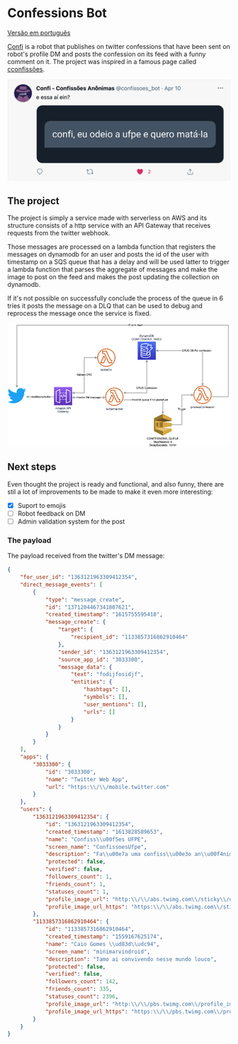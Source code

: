# Confessions Bot
[Versão em português](README.md)  

[Confi](https://twitter.com/confissoes_bot) is a robot that publishes on twitter confessions that have been sent on robot's profile DM and posts the confession on its feed with a funny comment on it. The project was inspired in a famous page called [cconfissões](https://twitter.com/cconfissoes). 

![confession twitter](assets/confissao_twitter.png)

## The project

The project is simply a service made with serverless on AWS and its structure consists of a http service with an API Gateway that receives requests from the twitter webhook.  

Those messages are processed on a lambda function that registers the messages on dynamodb for an user and posts the id of the user with timestamp on a SQS queue that has a delay and will be used latter to trigger a lambda function that parses the aggregate of messages and make the image to post on the feed and makes the post updating the collection on dynamodb.  

If it's not possible on successfully conclude the process of the queue in 6 tries it posts the message on a DLQ that can be used to debug and reprocess the message once the service is fixed.

![confessions bot architecture](assets/confissoes_bot.png)

## Next steps  
Even thought the project is ready and functional, and also funny, there are stil a lot of improvements to be made to make it even more interesting:    
- [x] Suport to emojis
- [ ] Robot feedback on DM
- [ ] Admin validation system for the post

### The payload
The payload received from the twitter's DM message:  

```json
{
    "for_user_id": "1363121963309412354",
    "direct_message_events": [
        {
            "type": "message_create",
            "id": "1371204467341807621",
            "created_timestamp": "1615755595418",
            "message_create": {
                "target": {
                    "recipient_id": "1133857316862910464"
                },
                "sender_id": "1363121963309412354",
                "source_app_id": "3033300",
                "message_data": {
                    "text": "fodijfosidjf",
                    "entities": {
                        "hashtags": [],
                        "symbols": [],
                        "user_mentions": [],
                        "urls": []
                    }
                }
            }
        }
    ],
    "apps": {
        "3033300": {
            "id": "3033300",
            "name": "Twitter Web App",
            "url": "https:\\/\\/mobile.twitter.com"
        }
    },
    "users": {
        "1363121963309412354": {
            "id": "1363121963309412354",
            "created_timestamp": "1613828589653",
            "name": "Confiss\\u00f5es UFPE",
            "screen_name": "ConfissoesUfpe",
            "description": "Fa\\u00e7a uma confiss\\u00e3o an\\u00f4nima, envie a indireta pro seu crush ou conte algumas indigna\\u00e7\\u00f5es para outros universit\\u00e1rios sofredores \\ud83d\\ude09",
            "protected": false,
            "verified": false,
            "followers_count": 1,
            "friends_count": 1,
            "statuses_count": 1,
            "profile_image_url": "http:\\/\\/abs.twimg.com\\/sticky\\/default_profile_images\\/default_profile_normal.png",
            "profile_image_url_https": "https:\\/\\/abs.twimg.com\\/sticky\\/default_profile_images\\/default_profile_normal.png"
        },
        "1133857316862910464": {
            "id": "1133857316862910464",
            "created_timestamp": "1559167625174",
            "name": "Caio Gomes \\ud83d\\udc94",
            "screen_name": "minimarvindroid",
            "description": "Tamo ai convivendo nesse mundo louco",
            "protected": false,
            "verified": false,
            "followers_count": 142,
            "friends_count": 335,
            "statuses_count": 2396,
            "profile_image_url": "http:\\/\\/pbs.twimg.com\\/profile_images\\/1133857434257285125\\/XQT23I7x_normal.jpg",
            "profile_image_url_https": "https:\\/\\/pbs.twimg.com\\/profile_images\\/1133857434257285125\\/XQT23I7x_normal.jpg"
        }
    }
}
```
